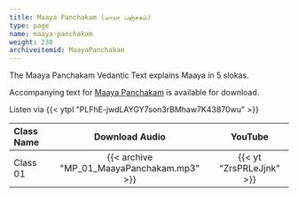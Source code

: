 ```yaml
---
title: Maaya Panchakam (மாயா பஞ்சகம்)
type: page
name: maaya-panchakam
weight: 230
archiveitemid: MaayaPanchakam
---
```


The Maaya Panchakam Vedantic Text explains Maaya in 5 slokas.

Accompanying text for [Maaya Panchakam](https://archive.org/download/VedanticTexts/Maaya_Panchakam.pdf) is available for download.

Listen via {{< ytpl "PLFhE-jwdLAYGY7son3rBMhaw7K43870wu" >}}

Class Name | Download Audio | YouTube
:---|:---:|:---:
Class 01 | {{< archive "MP_01_MaayaPanchakam.mp3" >}} | {{< yt "ZrsPRLeJjnk" >}}
